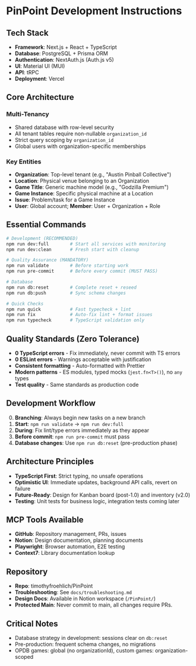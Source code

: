 # PinPoint Development Instructions

## Tech Stack

- **Framework**: Next.js + React + TypeScript
- **Database**: PostgreSQL + Prisma ORM
- **Authentication**: NextAuth.js (Auth.js v5)
- **UI**: Material UI (MUI)
- **API**: tRPC
- **Deployment**: Vercel

## Core Architecture

### Multi-Tenancy

- Shared database with row-level security
- All tenant tables require non-nullable `organization_id`
- Strict query scoping by `organization_id`
- Global users with organization-specific memberships

### Key Entities

- **Organization**: Top-level tenant (e.g., "Austin Pinball Collective")
- **Location**: Physical venue belonging to an Organization
- **Game Title**: Generic machine model (e.g., "Godzilla Premium")
- **Game Instance**: Specific physical machine at a Location
- **Issue**: Problem/task for a Game Instance
- **User**: Global account; **Member**: User + Organization + Role

## Essential Commands

```bash
# Development (RECOMMENDED)
npm run dev:full        # Start all services with monitoring
npm run dev:clean       # Fresh start with cleanup

# Quality Assurance (MANDATORY)
npm run validate        # Before starting work
npm run pre-commit      # Before every commit (MUST PASS)

# Database
npm run db:reset        # Complete reset + reseed
npm run db:push         # Sync schema changes

# Quick Checks
npm run quick           # Fast typecheck + lint
npm run fix             # Auto-fix lint + format issues
npm run typecheck       # TypeScript validation only
```

## Quality Standards (Zero Tolerance)

- **0 TypeScript errors** - Fix immediately, never commit with TS errors
- **0 ESLint errors** - Warnings acceptable with justification
- **Consistent formatting** - Auto-formatted with Prettier
- **Modern patterns** - ES modules, typed mocks (`jest.fn<T>()`), no `any` types
- **Test quality** - Same standards as production code

## Development Workflow

0. **Branching**: Always begin new tasks on a new branch
1. **Start**: `npm run validate` → `npm run dev:full`
2. **During**: Fix lint/type errors immediately as they appear
3. **Before commit**: `npm run pre-commit` must pass
4. **Database changes**: Use `npm run db:reset` (pre-production phase)

## Architecture Principles

- **TypeScript First**: Strict typing, no unsafe operations
- **Optimistic UI**: Immediate updates, background API calls, revert on failure
- **Future-Ready**: Design for Kanban board (post-1.0) and inventory (v2.0)
- **Testing**: Unit tests for business logic, integration tests coming later

## MCP Tools Available

- **GitHub**: Repository management, PRs, issues
- **Notion**: Design documentation, planning documents
- **Playwright**: Browser automation, E2E testing
- **Context7**: Library documentation lookup

## Repository

- **Repo**: timothyfroehlich/PinPoint
- **Troubleshooting**: See `docs/troubleshooting.md`
- **Design Docs**: Available in Notion workspace (`/PinPoint/`)
- **Protected Main**: Never commit to main, all changes require PRs.

## Critical Notes

- Database strategy in development: sessions clear on `db:reset`
- Pre-production: frequent schema changes, no migrations
- OPDB games: global (no organizationId), custom games: organization-scoped
